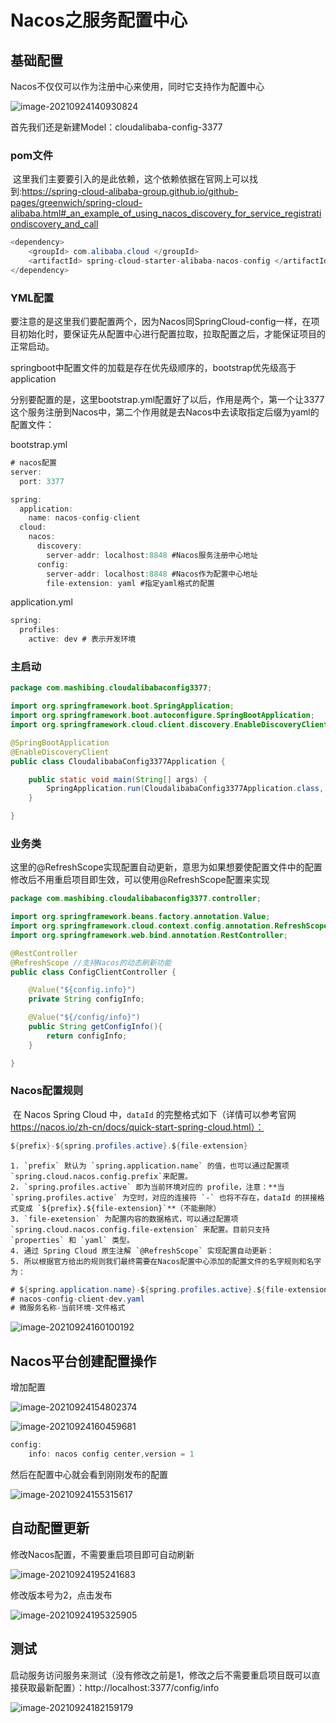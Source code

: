 # Nacos之服务配置中心



##  基础配置

Nacos不仅仅可以作为注册中心来使用，同时它支持作为配置中心

![image-20210924140930824](images/image-20210924140930824.png)



首先我们还是新建Model：cloudalibaba-config-3377

### pom文件

​	这里我们主要要引入的是此依赖，这个依赖依据在官网上可以找到:https://spring-cloud-alibaba-group.github.io/github-pages/greenwich/spring-cloud-alibaba.html#_an_example_of_using_nacos_discovery_for_service_registrationdiscovery_and_call

```java
<dependency> 
    <groupId> com.alibaba.cloud </groupId> 
    <artifactId> spring-cloud-starter-alibaba-nacos-config </artifactId> 
</dependency>
```



### YML配置

​	要注意的是这里我们要配置两个，因为Nacos同SpringCloud-config一样，在项目初始化时，要保证先从配置中心进行配置拉取，拉取配置之后，才能保证项目的正常启动。

​	springboot中配置文件的加载是存在优先级顺序的，bootstrap优先级高于application

​	分别要配置的是，这里bootstrap.yml配置好了以后，作用是两个，第一个让3377这个服务注册到Nacos中，第二个作用就是去Nacos中去读取指定后缀为yaml的配置文件：

bootstrap.yml

```java
# nacos配置
server:
  port: 3377

spring:
  application:
    name: nacos-config-client
  cloud:
    nacos:
      discovery:
        server-addr: localhost:8848 #Nacos服务注册中心地址
      config:
        server-addr: localhost:8848 #Nacos作为配置中心地址
        file-extension: yaml #指定yaml格式的配置
```

application.yml

```java
spring:
  profiles:
    active: dev # 表示开发环境
```



### 主启动

```java
package com.mashibing.cloudalibabaconfig3377;

import org.springframework.boot.SpringApplication;
import org.springframework.boot.autoconfigure.SpringBootApplication;
import org.springframework.cloud.client.discovery.EnableDiscoveryClient;

@SpringBootApplication
@EnableDiscoveryClient
public class CloudalibabaConfig3377Application {

    public static void main(String[] args) {
        SpringApplication.run(CloudalibabaConfig3377Application.class, args);
    }

}
```



### 业务类

​	这里的@RefreshScope实现配置自动更新，意思为如果想要使配置文件中的配置修改后不用重启项目即生效，可以使用@RefreshScope配置来实现

```java
package com.mashibing.cloudalibabaconfig3377.controller;

import org.springframework.beans.factory.annotation.Value;
import org.springframework.cloud.context.config.annotation.RefreshScope;
import org.springframework.web.bind.annotation.RestController;

@RestController
@RefreshScope //支持Nacos的动态刷新功能
public class ConfigClientController {

    @Value("${config.info}")
    private String configInfo;

    @Value("${/config/info}")
    public String getConfigInfo(){
        return configInfo;
    }

}
```

### Nacos配置规则

​	在 Nacos Spring Cloud 中，`dataId` 的完整格式如下（详情可以参考官网 https://nacos.io/zh-cn/docs/quick-start-spring-cloud.html）：

```java
${prefix}-${spring.profiles.active}.${file-extension}
```

	1. `prefix` 默认为 `spring.application.name` 的值，也可以通过配置项 `spring.cloud.nacos.config.prefix`来配置。
	2. `spring.profiles.active` 即为当前环境对应的 profile，注意：**当 `spring.profiles.active` 为空时，对应的连接符 `-` 也将不存在，dataId 的拼接格式变成 `${prefix}.${file-extension}`**（不能删除）
	3. `file-exetension` 为配置内容的数据格式，可以通过配置项 `spring.cloud.nacos.config.file-extension` 来配置。目前只支持 `properties` 和 `yaml` 类型。
	4. 通过 Spring Cloud 原生注解 `@RefreshScope` 实现配置自动更新：
	5. 所以根据官方给出的规则我们最终需要在Nacos配置中心添加的配置文件的名字规则和名字为：

```java
# ${spring.application.name}-${spring.profiles.active}.${file-extension}
# nacos-config-client-dev.yaml
# 微服务名称-当前环境-文件格式
```

![image-20210924160100192](images/image-20210924154026491.png)

## Nacos平台创建配置操作

增加配置

![image-20210924154802374](images/image-20210924154802374.png)

![image-20210924160459681](images/image-20210924155218752.png)

```java
config: 
    info: nacos config center,version = 1
```

然后在配置中心就会看到刚刚发布的配置

![image-20210924155315617](images/image-20210924155315617.png)



## 自动配置更新

修改Nacos配置，不需要重启项目即可自动刷新

![image-20210924195241683](images/image-20210924195241683.png)

修改版本号为2，点击发布

![image-20210924195325905](images/image-20210924195325905.png)

## 测试

 启动服务访问服务来测试（没有修改之前是1，修改之后不需要重启项目既可以直接获取最新配置）：http://localhost:3377/config/info

![image-20210924182159179](images/image-20210924182159179.png)
